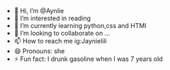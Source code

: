 - 👋 Hi, I’m @Aynlie
- 👀 I’m interested in reading
- 🌱 I’m currently learning python,css and HTMl
- 💞️ I’m looking to collaborate on ...
- 📫 How to reach me ig:Jaynielili 
- 😄 Pronouns: she
- ⚡ Fun fact: I drunk gasoline when I was 7 years old 

<!---
Aynlie/Aynlie is a ✨ special ✨ repository because its `README.md` (this file) appears on your GitHub profile.
You can click the Preview link to take a look at your changes.
--->

